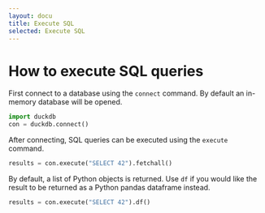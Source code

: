 ```yaml
---
layout: docu
title: Execute SQL
selected: Execute SQL
---
```


# How to execute SQL queries


First connect to a database using the `connect` command. By default an in-memory database will be opened.

```py
import duckdb
con = duckdb.connect()
```

After connecting, SQL queries can be executed using the `execute` command.

```py
results = con.execute("SELECT 42").fetchall()
```

By default, a list of Python objects is returned. Use `df` if you would like the result to be returned as a Python pandas dataframe instead.

```py
results = con.execute("SELECT 42").df()
```

